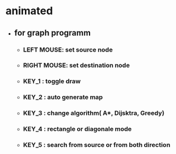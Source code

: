 # animated

* ## for graph programm
  * ### LEFT MOUSE: set source node
  * ### RIGHT MOUSE: set destination node
  * ### KEY_1 : toggle draw
  * ### KEY_2 : auto generate map
  * ### KEY_3 : change algorithm( A*, Dijsktra, Greedy)
  * ### KEY_4 : rectangle or diagonale mode
  * ### KEY_5 : search from source or from both direction
